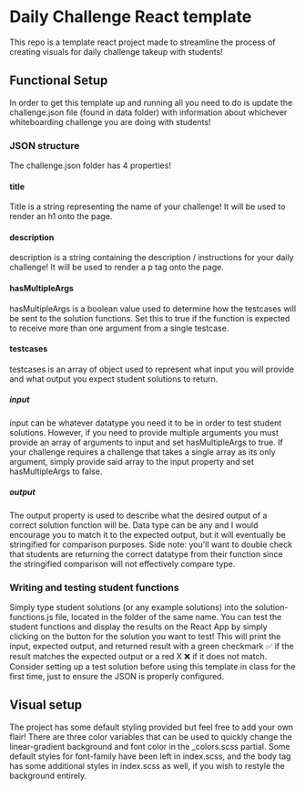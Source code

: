 # Daily Challenge React template
This repo is a template react project made to streamline the process of creating visuals for daily challenge takeup with students!

## Functional Setup
In order to get this template up and running all you need to do is update the challenge.json file (found in data folder) with information about whichever whiteboarding challenge you are doing with students!

### JSON structure
The challenge.json folder has 4 properties!
#### title
Title is a string representing the name of your challenge! It will be used to render an h1 onto the page.
#### description
description is a string containing the description / instructions for your daily challenge! It will be used to render a p tag onto the page.
#### hasMultipleArgs
hasMultipleArgs is a boolean value used to determine how the testcases will be sent to the solution functions. Set this to true if the function is expected to receive more than one argument from a single testcase.
#### testcases
testcases is an array of object used to represent what input you will provide and what output you expect student solutions to return.
##### input
input can be whatever datatype you need it to be in order to test student solutions. However, if you need to provide multiple arguments you must provide an array of arguments to input and set hasMultipleArgs to true. If your challenge requires a challenge that takes a single array as its only argument, simply provide said array to the input property and set hasMultipleArgs to false.
##### output
The output property is used to describe what the desired output of a correct solution function will be. Data type can be any and I would encourage you to match it to the expected output, but it will eventually be stringified for comparison purposes. Side note: you'll want to double check that students are returning the correct datatype from their function since the stringified comparison will not effectively compare type.

### Writing and testing student functions
Simply type student solutions (or any example solutions) into the solution-functions.js file, located in the folder of the same name. You can test the student functions and display the results on the React App by simply clicking on the button for the solution you want to test! This will print the input, expected output, and returned result with a green checkmark ✅ if the result matches the expected output or a red X ❌ if it does not match. Consider setting up a test solution before using this template in class for the first time, just to ensure the JSON is properly configured.

## Visual setup
The project has some default styling provided but feel free to add your own flair! There are three color variables that can be used to quickly change the linear-gradient background and font color in the _colors.scss partial. Some default styles for font-family have been left in index.scss, and the body tag has some additional styles in index.scss as well, if you wish to restyle the background entirely.